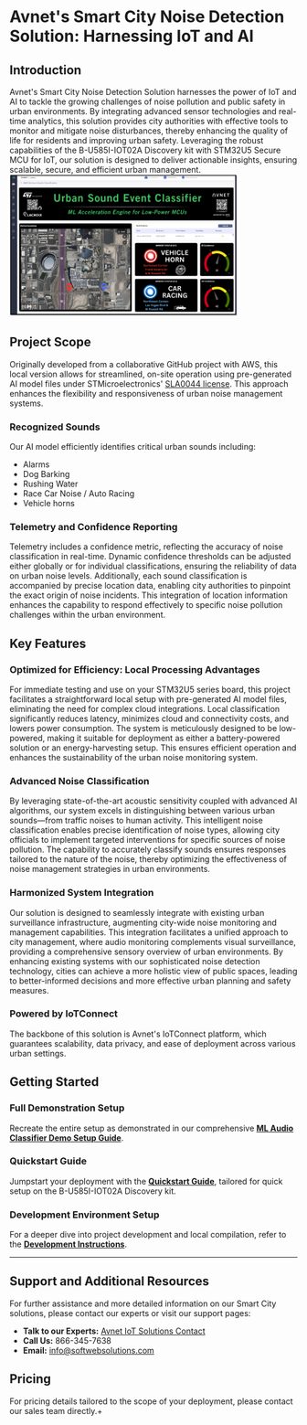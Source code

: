 # Avnet's Smart City Noise Detection Solution: Harnessing IoT and AI

## Introduction 
Avnet's Smart City Noise Detection Solution harnesses the power of IoT and AI to tackle the growing challenges of noise pollution and public safety in urban environments. By integrating advanced sensor technologies and real-time analytics, this solution provides city authorities with effective tools to monitor and mitigate noise disturbances, thereby enhancing the quality of life for residents and improving urban safety. Leveraging the robust capabilities of the B-U585I-IOT02A Discovery kit with STM32U5 Secure MCU for IoT, our solution is designed to deliver actionable insights, ensuring scalable, secure, and efficient urban management.
<img src="media/sound-classifier-dashboard.png" alt="drawing" width="400"/>

## Project Scope

Originally developed from a collaborative GitHub project with AWS, this local version allows for streamlined, on-site operation using pre-generated AI model files under STMicroelectronics' [SLA0044 license](https://www.st.com/resource/en/license/SLA0044_SE-MW.pdf). This approach enhances the flexibility and responsiveness of urban noise management systems.

### Recognized Sounds

Our AI model efficiently identifies critical urban sounds including:

-   Alarms
-   Dog Barking
-   Rushing Water
-   Race Car Noise / Auto Racing
-   Vehicle horns

### Telemetry and Confidence Reporting

Telemetry includes a confidence metric, reflecting the accuracy of noise classification in real-time. Dynamic confidence thresholds can be adjusted either globally or for individual classifications, ensuring the reliability of data on urban noise levels. Additionally, each sound classification is accompanied by precise location data, enabling city authorities to pinpoint the exact origin of noise incidents. This integration of location information enhances the capability to respond effectively to specific noise pollution challenges within the urban environment.

## Key Features

### Optimized for Efficiency: Local Processing Advantages 

For immediate testing and use on your STM32U5 series board, this project facilitates a straightforward local setup with pre-generated AI model files, eliminating the need for complex cloud integrations. Local classification significantly reduces latency, minimizes cloud and connectivity costs, and lowers power consumption. The system is meticulously designed to be low-powered, making it suitable for deployment as either a battery-powered solution or an energy-harvesting setup. This ensures efficient operation and enhances the sustainability of the urban noise monitoring system.

### Advanced Noise Classification
By leveraging state-of-the-art acoustic sensitivity coupled with advanced AI algorithms, our system excels in distinguishing between various urban sounds—from traffic noises to human activity. This intelligent noise classification enables precise identification of noise types, allowing city officials to implement targeted interventions for specific sources of noise pollution. The capability to accurately classify sounds ensures responses tailored to the nature of the noise, thereby optimizing the effectiveness of noise management strategies in urban environments.

### Harmonized System Integration
Our solution is designed to seamlessly integrate with existing urban surveillance infrastructure, augmenting city-wide noise monitoring and management capabilities. This integration facilitates a unified approach to city management, where audio monitoring complements visual surveillance, providing a comprehensive sensory overview of urban environments. By enhancing existing systems with our sophisticated noise detection technology, cities can achieve a more holistic view of public spaces, leading to better-informed decisions and more effective urban planning and safety measures.

### Powered by IoTConnect
The backbone of this solution is Avnet's IoTConnect platform, which guarantees scalability, data privacy, and ease of deployment across various urban settings.

## Getting Started

### Full Demonstration Setup
Recreate the entire setup as demonstrated in our comprehensive **[ML Audio Classifier Demo Setup Guide](https://github.com/avnet-iotconnect/iotc-freertos-stm32-u5-ml-demo/blob/main/DEMO.md)**.

### Quickstart Guide
Jumpstart your deployment with the **[Quickstart Guide](https://github.com/avnet-iotconnect/iotc-freertos-stm32-u5-ml-demo/blob/main/DEVELOPMENT.md)**, tailored for quick setup on the B-U585I-IOT02A Discovery kit.

### Development Environment Setup
For a deeper dive into project development and local compilation, refer to the **[Development Instructions](https://github.com/avnet-iotconnect/iotc-freertos-stm32-u5-ml-demo/blob/main/DEVELOPMENT.md)**.

----------
## Support and Additional Resources
For further assistance and more detailed information on our Smart City solutions, please contact our experts or visit our support pages:

-   **Talk to our Experts:** [Avnet IoT Solutions Contact](https://www.avnet.com/wps/portal/us/solutions/iot/contact-us/)
-   **Call Us:** 866-345-7638
-   **Email:** info@softwebsolutions.com

## Pricing
For pricing details tailored to the scope of your deployment, please contact our sales team directly.+
